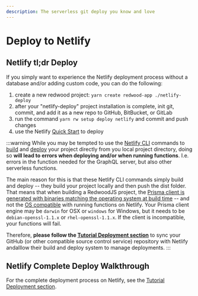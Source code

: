 ```yaml
---
description: The serverless git deploy you know and love
---
```


# Deploy to Netlify

## Netlify tl;dr Deploy

If you simply want to experience the Netlify deployment process without a database and/or adding custom code, you can do the following:

1. create a new redwood project: `yarn create redwood-app ./netlify-deploy`
2. after your "netlify-deploy" project installation is complete, init git, commit, and add it as a new repo to GitHub, BitBucket, or GitLab
3. run the command `yarn rw setup deploy netlify` and commit and push changes
4. use the Netlify [Quick Start](https://app.netlify.com/signup) to deploy

:::warning
While you may be tempted to use the [Netlify CLI](https://cli.netlify.com) commands to [build](https://cli.netlify.com/commands/build) and [deploy](https://cli.netlify.com/commands/deploy) your project directly from you local project directory, doing so **will lead to errors when deploying and/or when running functions**. I.e. errors in the function needed for the GraphQL server, but also other serverless functions.

The main reason for this is that these Netlify CLI commands simply build and deploy -- they build your project locally and then push the dist folder. That means that when building a RedwoodJS project, the [Prisma client is generated with binaries matching the operating system at build time](https://cli.netlify.com/commands/link) -- and not the [OS compatible](https://www.prisma.io/docs/reference/api-reference/prisma-schema-reference#binarytargets-options) with running functions on Netlify. Your Prisma client engine may be `darwin` for OSX or `windows` for Windows, but it needs to be `debian-openssl-1.1.x` or `rhel-openssl-1.1.x`. If the client is incompatible, your functions will fail.

Therefore, **please follow the [Tutorial Deployment section](tutorial/chapter4/deployment.md)** to sync your GitHub (or other compatible source control service) repository with Netlify andalllow their build and deploy system to manage deployments.
:::

## Netlify Complete Deploy Walkthrough

For the complete deployment process on Netlify, see the [Tutorial Deployment section](tutorial/chapter4/deployment.md).
